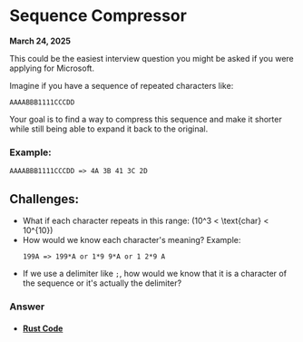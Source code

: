 
# Sequence Compressor  
**March 24, 2025**  

This could be the easiest interview question you might be asked if you were applying for Microsoft.  

Imagine if you have a sequence of repeated characters like:  
```
AAAABBB1111CCCDD
```
Your goal is to find a way to compress this sequence and make it shorter while still being able to expand it back to the original.  

### Example:  
```
AAAABBB1111CCCDD => 4A 3B 41 3C 2D
```

## Challenges:  
- What if each character repeats in this range: \(10^3 < \text{char} < 10^{10}\)  
- How would we know each character's meaning? Example:  
  ```
  199A => 199*A or 1*9 9*A or 1 2*9 A
  ```
- If we use a delimiter like `;`, how would we know that it is a character of the sequence or it's actually the delimiter?  


### Answer

* #### [Rust Code](./src/lib.rs)